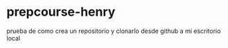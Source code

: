 # prepcourse-henry
prueba de como crea un repositorio y clonarlo desde github a mi escritorio local
